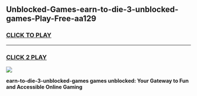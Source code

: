 
## Unblocked-Games-earn-to-die-3-unblocked-games-Play-Free-aa129
<h3>
<a href="https://premium76.site?title=earn-to-die-3-unblocked-games&ref=10A">CLICK TO PLAY</a></h3>
<hr>

<h3>
<a href="https://premium76.site?title=earn-to-die-3-unblocked-games&ref=10A">CLICK 2 PLAY</a>
  
</h3>

<a href="https://premium76.site?title=earn-to-die-3-unblocked-games&ref=10A"><img src="https://clearcache.store/games.png"></a>


**earn-to-die-3-unblocked-games games unblocked: Your Gateway to Fun and Accessible Online Gaming**
